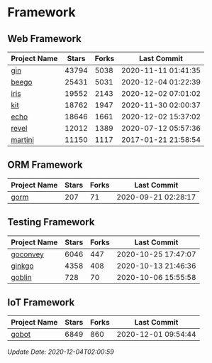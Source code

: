 # Framework

## Web Framework
| Project Name | Stars | Forks | Last Commit |
| ------------ | ----- | ----- | ----------- |
| [gin](https://github.com/gin-gonic/gin) | 43794 | 5038 | 2020-11-11 01:41:35 |
| [beego](https://github.com/astaxie/beego) | 25431 | 5031 | 2020-12-04 01:22:39 |
| [iris](https://github.com/kataras/iris) | 19552 | 2143 | 2020-12-02 07:01:02 |
| [kit](https://github.com/go-kit/kit) | 18762 | 1947 | 2020-11-30 02:00:37 |
| [echo](https://github.com/labstack/echo) | 18646 | 1661 | 2020-12-02 15:37:02 |
| [revel](https://github.com/revel/revel) | 12012 | 1389 | 2020-07-12 05:57:36 |
| [martini](https://github.com/go-martini/martini) | 11150 | 1117 | 2017-01-21 21:58:54 |

## ORM Framework
| Project Name | Stars | Forks | Last Commit |
| ------------ | ----- | ----- | ----------- |
| [gorm](https://github.com/jinzhu/gorm) | 207 | 71 | 2020-09-21 02:28:17 |

## Testing Framework
| Project Name | Stars | Forks | Last Commit |
| ------------ | ----- | ----- | ----------- |
| [goconvey](https://github.com/smartystreets/goconvey) | 6046 | 447 | 2020-10-25 17:47:07 |
| [ginkgo](https://github.com/onsi/ginkgo) | 4358 | 408 | 2020-10-13 21:46:36 |
| [goblin](https://github.com/franela/goblin) | 728 | 70 | 2020-10-06 15:55:58 |

## IoT Framework
| Project Name | Stars | Forks | Last Commit |
| ------------ | ----- | ----- | ----------- |
| [gobot](https://github.com/hybridgroup/gobot) | 6849 | 860 | 2020-12-01 09:54:44 |

*Update Date: 2020-12-04T02:00:59*